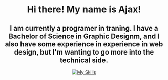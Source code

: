 <div align="center">
<h1>Hi there! My name is Ajax!</h1>

## I am currently a programer in traning. I have a Bachelor of Science in Graphic Designm, and I also have some experience in experience in web design, but I'm wanting to go more into the technical side.
[![My Skills](https://skillicons.dev/icons?i=html,css,vscode,figma,blender,pycharm)](https://skillicons.dev)


</div>
